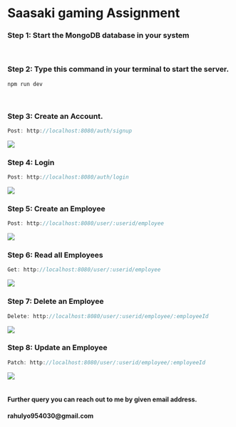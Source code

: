 # Saasaki gaming Assignment

<h3>Step 1: Start the MongoDB database in your system</h3>
<br/>
<h3>Step 2: Type this command in your terminal to start the server.</h3>

```Javascript
npm run dev
```
<br/>

<h3>Step 3: Create an Account.</h3>

```Javascript
Post: http://localhost:8080/auth/signup
```
<img src="https://i.ibb.co/8Nh5cpN/Signup.png">
<br/>

<h3>Step 4: Login</h3>

```Javascript
Post: http://localhost:8080/auth/login
```
<img src="https://i.ibb.co/LhMPPnZ/login.png">
<br/>

<h3>Step 5: Create an Employee</h3>

```Javascript
Post: http://localhost:8080/user/:userid/employee
```
<img src="https://i.ibb.co/K5h8FC8/post-req.png">
<br/>

<h3>Step 6: Read all Employees</h3>

```Javascript
Get: http://localhost:8080/user/:userid/employee
```
<img src="https://i.ibb.co/Lv8X6BQ/get-req.png">
<br/>

<h3>Step 7: Delete an Employee</h3>

```Javascript
Delete: http://localhost:8080/user/:userid/employee/:employeeId
```
<img src="https://i.ibb.co/9t9hyyv/delete-req.png">
<br/>

<h3>Step 8: Update an Employee</h3>

```Javascript
Patch: http://localhost:8080/user/:userid/employee/:employeeId
```
<img src="https://i.ibb.co/cbGZdkD/update-req.png">
<br/>
<br/>

<h4>Further query you can reach out to me by given email address.</h4>
<h4>rahulyo954030@gmail.com</h4>


 
